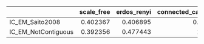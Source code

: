 |                     |   scale_free |   erdos_renyi |   connected_cave_man |   barabasi |
|:--------------------|-------------:|--------------:|---------------------:|-----------:|
| IC_EM_Saito2008     |     0.402367 |      0.406895 |             0.424386 |    2.02958 |
| IC_EM_NotContiguous |     0.392356 |      0.477443 |             1.60399  |    1.9971  |